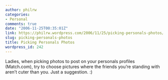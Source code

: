 ```yaml
---
author: philrw
categories:
- Personal
comments: true
date: "2006-11-25T00:35:01Z"
link: https://philrw.wordpress.com/2006/11/25/picking-personals-photos/
slug: picking-personals-photos
title: Picking Personals Photos
wordpress_id: 242
---
```


Ladies, when picking photos to post on your personals profiles (Match.com), try to choose pictures where the friends you’re standing with aren’t cuter than you. Just a suggestion. :)

